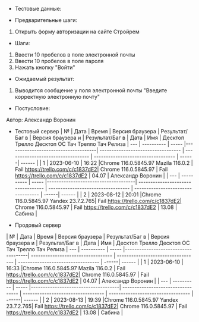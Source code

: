* Тестовые данные:


* Предварительные шаги:
1. Открыть форму авторизации на сайте Стройрем

* Шаги:
1. Ввести 10 пробелов в поле электронной почты
2. Ввести 10 пробелов в поле пароля
3. Нажать кнопку "Войти"

* Ожидаемый результат:
1. Выводится сообщение у поля электронной почты "Введите корректную электронную почту"


* Постусловие:

Автор: Александр Воронин

* Тестовый сервер 
|  №  | Дата       | Время |           Версия браузера           |        Результат/Баг в            |             Версия браузера и       |           Результат/Баг в          |  Дата  |  Имя   |
								          Десктоп		                   Трелло Десктоп		                        ОС Тач			                  Трелло Тач	          Релиза
| --- | ---------- | ----- |-------------------------------------| ---------------------------------- | ---------------------------------- | ---------------------------------- | ------| ------  |
| 1   | 2023-06-10 | 16:22 |Chrome 116.0.5845.97 Mazila 116.0.2  | Fail  https://trello.com/c/c1837dE2| Chrome 116.0.5845.97               | Fail https://trello.com/c/c1837dE2 | 04.07 | Александр Воронин  |
| --- | ---------- | ----- |-------------------------------------| ---------------------------------- | ---------------------------------- | ---------------------------------- | ------| ------  |
| 2   | 2023-08-12 | 20:01 |Chrome 116.0.5845.97 Yandex 23.7.2.765| Fail https://trello.com/c/c1837dE2| Chrome 116.0.5845.97               | Fail https://trello.com/c/c1837dE2 | 13.08 | Сабина  |


* Продовый сервер


|  №  | Дата       | Время |           Версия браузера           |        Результат/Баг в            |             Версия браузера и       |           Результат/Баг в          |  Дата  |  Имя   |
								          Десктоп		                   Трелло Десктоп		                        ОС Тач			                  Трелло Тач	          Релиза
| --- | ---------- | ----- |-------------------------------------| ---------------------------------- | ---------------------------------- | ---------------------------------- | ------| ------  |
| 1   | 2023-06-10 | 16:33 |Chrome 116.0.5845.97 Mazila 116.0.2  | Fail  https://trello.com/c/c1837dE2| Chrome 116.0.5845.97               | Fail https://trello.com/c/c1837dE2 | 04.07 | Александр Воронин  |
| --- | ---------- | ----- |-------------------------------------| ---------------------------------- | ---------------------------------- | ---------------------------------- | ------| ------  |
| 2   | 2023-08-13 | 19:39 |Chrome 116.0.5845.97 Yandex 23.7.2.765| Fail https://trello.com/c/c1837dE2| Chrome 116.0.5845.97               | Fail https://trello.com/c/c1837dE2 | 13.08 | Сабина  |